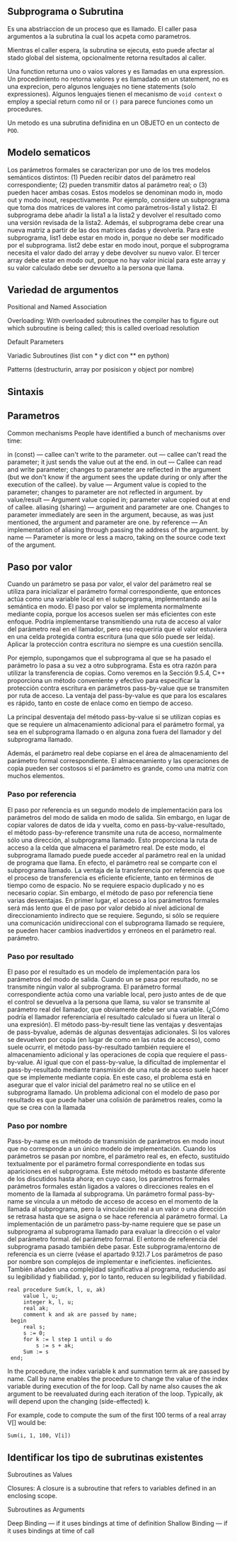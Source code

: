 ## Subprograma o Subrutina

Es una abstriaccion de un proceso que es llamado. El caller pasa argumentos a la subrutina la cual los acpeta como parametros.

Mientras el caller espera, la subrutina se ejecuta, esto puede afectar al stado global del sistema, opcionalmente retorna resultados al caller.

Una function returna uno o vaios valores y es llamadas en una expression. Un procedimiento no retorna valores y es llamadado en un statement, no es una exprecion, pero algunos lenguajes no tiene statements (solo expressiones). Algunos lenguajes tienen el mecanismo de `void context` o employ a special return como nil or `()` para parece funciones como un procedures.

Un metodo es una subrutina definidina en un OBJETO en un contecto de `POO`.

## Modelo sematicos

Los parámetros formales se caracterizan por uno de los tres modelos semánticos distintos: (1) Pueden recibir datos del parámetro real correspondiente; (2) pueden transmitir datos al parámetro real; o (3) pueden hacer ambas cosas. Estos modelos se denominan modo in, modo out y modo inout, respectivamente. Por ejemplo, considere un subprograma que toma dos matrices de valores int como parámetros-lista1 y lista2. El subprograma debe añadir la lista1 a la lista2 y devolver el resultado como una versión revisada de la lista2. Además, el subprograma debe crear una nueva matriz a partir de las dos matrices dadas y devolverla. Para este subprograma, list1 debe estar en modo in, porque no debe ser modificado por el subprograma. list2 debe estar en modo inout, porque el subprograma necesita el valor dado del array y debe devolver su nuevo valor. El tercer array debe estar en modo out, porque no hay valor inicial para este array y su valor calculado debe ser devuelto a la persona que llama.

## Variedad de argumentos

Positional and Named Association

Overloading: With overloaded subroutines the compiler has to figure out which subroutine is being called; this is called overload resolution

Default Parameters

Variadic Subroutines (list con * y dict con ** en python)

Patterns (destructurin, array por posisicon y object por nombre)

## Sintaxis

## Parametros

Common mechanisms
People have identified a bunch of mechanisms over time:

in (const) — callee can't write to the parameter.
out — callee can't read the parameter; it just sends the value out at the end.
in out — Callee can read and write parameter; changes to parameter are reflected in the argument (but we don't know if the argument sees the update during or only after the execution of the callee).
by value — Argument value is copied to the parameter; changes to parameter are not reflected in argument.
by value/result — Argument value copied in; parameter value copied out at end of callee.
aliasing (sharing) — argument and parameter are one. Changes to parameter immediately are seen in the argument, because, as was just mentioned, the argument and parameter are one.
by reference — An implementation of aliasing through passing the address of the argument.
by name — Parameter is more or less a macro, taking on the source code text of the argument.

## Paso por valor

Cuando un parámetro se pasa por valor, el valor del parámetro real se utiliza para inicializar el parámetro formal correspondiente, que entonces actúa como una variable local en el subprograma, implementando así la semántica en modo. El paso por valor se implementa normalmente mediante copia, porque los accesos suelen ser más eficientes con este enfoque. Podría implementarse transmitiendo una ruta de acceso al valor del parámetro real en el llamador, pero eso requeriría que el valor estuviera en una celda protegida contra escritura (una que sólo puede ser leída). Aplicar la protección contra escritura no siempre es una cuestión sencilla. 

Por ejemplo, supongamos que el subprograma al que se ha pasado el parámetro lo pasa a su vez a otro subprograma. Esta es otra razón para utilizar la transferencia de copias. Como veremos en la Sección 9.5.4, C++ proporciona un método conveniente y efectivo para especificar la protección contra escritura en parámetros pass-by-value que se transmiten por ruta de acceso. La ventaja del pass-by-value es que para los escalares es rápido, tanto en coste de enlace como en tiempo de acceso. 

La principal desventaja del método pass-by-value si se utilizan copias es que se requiere un almacenamiento adicional para el parámetro formal, ya sea en el subprograma llamado o en alguna zona fuera del llamador y del subprograma llamado. 

Además, el parámetro real debe copiarse en el área de almacenamiento del parámetro formal correspondiente. El almacenamiento y las operaciones de copia pueden ser costosos si el parámetro es grande, como una matriz con muchos elementos.

### Paso por referencia
El paso por referencia es un segundo modelo de implementación para los parámetros del modo de salida
en modo de salida. Sin embargo, en lugar de copiar valores de datos de ida y vuelta, como en
pass-by-value-resultado, el método pass-by-reference transmite una ruta de acceso,
normalmente sólo una dirección, al subprograma llamado. Esto proporciona la ruta de acceso
a la celda que almacena el parámetro real. De este modo, el subprograma llamado puede
puede acceder al parámetro real en la unidad de programa que llama. En efecto,
el parámetro real se comparte con el subprograma llamado.
La ventaja de la transferencia por referencia es que el proceso de transferencia es eficiente
eficiente, tanto en términos de tiempo como de espacio. No se requiere espacio duplicado y
no es necesario copiar.
Sin embargo, el método de paso por referencia tiene varias desventajas.
En primer lugar, el acceso a los parámetros formales será más lento que el de paso por valor
debido al nivel adicional de direccionamiento indirecto que se requiere.
Segundo, si sólo se requiere una comunicación unidireccional con el subprograma llamado
se requiere, se pueden hacer cambios inadvertidos y erróneos en el parámetro real.
parámetro.

### Paso por resultado

El paso por el resultado es un modelo de implementación para los parámetros del modo de salida. Cuando un
se pasa por resultado, no se transmite ningún valor al subprograma. El
parámetro formal correspondiente actúa como una variable local, pero justo antes de
de que el control se devuelva a la persona que llama, su valor se transmite al
parámetro real del llamador, que obviamente debe ser una variable. (¿Cómo podría
el llamador referenciaría el resultado calculado si fuera un literal o una expresión).
El método pass-by-result tiene las ventajas y desventajas de pass-byvalue, además de algunas desventajas adicionales. Si los valores se devuelven por copia (en lugar de
como en las rutas de acceso), como suele ocurrir, el método pass-by-resultado también requiere
el almacenamiento adicional y las operaciones de copia que requiere el pass-by-value.
Al igual que con el pass-by-value, la dificultad de implementar el pass-by-resultado mediante
transmisión de una ruta de acceso suele hacer que se implemente mediante copia.
En este caso, el problema está en asegurar que el valor inicial del parámetro real
no se utilice en el subprograma llamado.
Un problema adicional con el modelo de paso por resultado es que puede haber una
colisión de parámetros reales, como la que se crea con la llamada


### Paso por nombre
Pass-by-name es un método de transmisión de parámetros en modo inout que no
corresponde a un único modelo de implementación. Cuando los parámetros se pasan
por nombre, el parámetro real es, en efecto, sustituido textualmente por el
parámetro formal correspondiente en todas sus apariciones en el subprograma. Este método
método es bastante diferente de los discutidos hasta ahora; en cuyo caso, los parámetros formales
parámetros formales están ligados a valores o direcciones reales en el momento de la
llamada al subprograma. Un parámetro formal pass-by-name se vincula a un método de acceso
de acceso en el momento de la llamada al subprograma, pero la vinculación real a un valor o
una dirección se retrasa hasta que se asigna o se hace referencia al parámetro formal.
La implementación de un parámetro pass-by-name requiere que se pase un subprograma
al subprograma llamado para evaluar la dirección o el valor del parámetro formal.
del parámetro formal. El entorno de referencia del subprograma pasado también debe
pasar. Este subprograma/entorno de referencia es un cierre (véase el apartado
9.12).7 Los parámetros de paso por nombre son complejos de implementar e ineficientes.
ineficientes. También añaden una complejidad significativa al programa, reduciendo así su legibilidad y fiabilidad.
y, por lo tanto, reducen su legibilidad y fiabilidad.

```
real procedure Sum(k, l, u, ak)
     value l, u;
     integer k, l, u;
     real ak;
     comment k and ak are passed by name;
 begin
     real s;
     s := 0;
     for k := l step 1 until u do
         s := s + ak;
     Sum := s
 end;
```

In the procedure, the index variable k and summation term ak are passed by name. Call by name enables the procedure to change the value of the index variable during execution of the for loop. Call by name also causes the ak argument to be reevaluated during each iteration of the loop. Typically, ak will depend upon the changing (side-effected) k.

For example, code to compute the sum of the first 100 terms of a real array V[] would be:

```Sum(i, 1, 100, V[i])```


## Identificar los tipo de subrutinas existentes

Subroutines as Values

Closures: A closure is a subroutine that refers to variables defined in an enclosing scope.

Subroutines as Arguments

Deep Binding — if it uses bindings at time of definition
Shallow Binding — if it uses bindings at time of call

